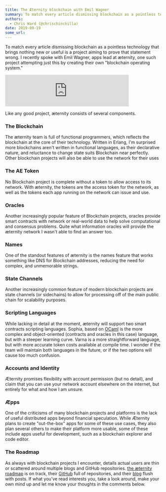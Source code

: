 ```yaml
---
title: The Æternity blockchain with Emil Wagner
summary: To match every article dismissing blockchain as a pointless technology that brings nothing new or useful is a project aiming to prove that statement wrong. I recently spoke with Emil Wagner, apps lead at æternity, one such project attempting just this by creating their own blockchain operating system. Like any good project, æternity consists of several components. The Blockchain The æternity team is full of functional programmers, which reflects the blockchain at the core of their technology. Wr
authors:
  - Chris Ward (@chrischinchilla)
date: 2019-09-19
some_url: 
---
```



To match every article dismissing blockchain as a pointless technology that brings nothing new or useful is a project aiming to prove that statement wrong. I recently spoke with Emil Wagner, apps lead at æternity, one such project attempting just this by creating their own "blockchain operating system."

<iframe src="https://anchor.fm/theweeklysqueak/embed/episodes/The-Aeternity-Blockchain-with-Emil-Wagner-e2bp51/a-a5n37t" height="102px" width="400px" frameborder="0" scrolling="no"></iframe>

Like any good project, æternity consists of several components.

### The Blockchain

The æternity team is full of functional programmers, which reflects the blockchain at the core of their technology. Written in Erlang, I'm surprised more blockchains aren't written in functional languages, as their declarative nature, and reluctance to change state suits Blockchain near perfectly. Other blockchain projects will also be able to use the network for their uses

### The AE Token

No Blockchain project is complete without a token to allow access to its network. With æternity, the tokens are the access token for the network, as well as the tokens each app running on the network can issue and use.

### Oracles

Another increasingly popular feature of Blockchain projects, oracles provide smart contracts with network or real-world data to help solve computational and consensus problems. Quite what information oracles will provide the æternity network I wasn't able to find an answer too.

### Names

One of the standout features of æternity is the names feature that works something like DNS for Blockchain addresses, reducing the need for complex, and unmemorable strings.

### State Channels

Another increasingly common feature of modern blockchain projects are state channels (or sidechains) to allow for processing off of the main public chain for scalability purposes.

### Scripting Languages

While lacking in detail at the moment, æternity will support two smart contracts scripting languages. Sophia, based on [OCaml](https://ocaml.org) is the more complex and object-oriented (contracts and oracles in this case) language, but with a steeper learning curve. Varna is a more straightforward language, but with more accurate token costs available at compile time. I wonder if the team will maintain both languages in the future, or if the two options will cause too much confusion.

### Accounts and Identity

Æternity promises flexibility with account permission (but no detail), and claim that you can use your network account elsewhere on the internet, but entirely for what and how I am unsure.

### Æpps

One of the criticisms of many blockchain projects and platforms is the lack of useful distributed apps beyond financial speculation. While Æternity plans to create "out-the-box" apps for some of these use cases, they also plan several others to make their platform more usable, some of these include apps useful for development, such as a blockchain explorer and code editor.

### The Roadmap

As always with blockchain projects I encounter, details actual users are thin or scattered around multiple blogs and GitHub repositories. [the æternity roadmap](https://aeternity.com/#roadmap) is on track, their [GitHub](https://aeternity.com/#roadmap) full of repositories, and their [blog](https://blog.aeternity.com) flush with posts. If what you've read interests you, take a look around, make your own mind up and let me know your thoughts in the comments below.
